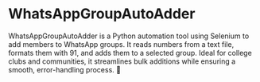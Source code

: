 # WhatsAppGroupAutoAdder
WhatsAppGroupAutoAdder is a Python automation tool using Selenium to add members to WhatsApp groups. It reads numbers from a text file, formats them with 91, and adds them to a selected group. Ideal for college clubs and communities, it streamlines bulk additions while ensuring a smooth, error-handling process. 🚀
